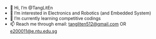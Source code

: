 - 👋 Hi, I’m @TangLitEn
- 👀 I’m interested in Electronics and Robotics (and Embedded System)
- 🌱 I’m currently learning competitive codings
- 📫 Reach me through email: tangliten512@gmail.com OR e200011@e.ntu.edu.sg

<!---
TangLitEn/TangLitEn is a ✨ special ✨ repository because its `README.md` (this file) appears on your GitHub profile.
You can click the Preview link to take a look at your changes.
--->
